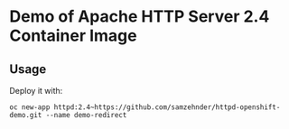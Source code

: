 Demo of Apache HTTP Server 2.4 Container Image
======================

Usage
-----

Deploy it with:
```
oc new-app httpd:2.4~https://github.com/samzehnder/httpd-openshift-demo.git --name demo-redirect
```
